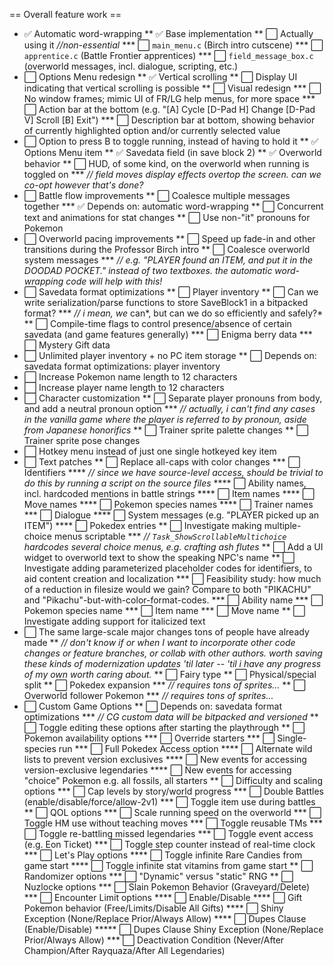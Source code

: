 
== Overall feature work ==

* ✅ Automatic word-wrapping
** ✅ Base implementation
** ⬜ Actually using it *//non-essential*
*** ⬜ `main_menu.c` (Birch intro cutscene)
*** ⬜ `apprentice.c` (Battle Frontier apprentices)
*** ⬜ `field_message_box.c` (overworld messages, incl. dialogue, scripting, etc.)
* ⬜ Options Menu redesign
** ✅ Vertical scrolling
** ⬜ Display UI indicating that vertical scrolling is possible
** ⬜ Visual redesign
*** ⬜ No window frames; mimic UI of FR/LG help menus, for more space
*** ⬜ Action bar at the bottom (e.g. "[A] Cycle [D-Pad H] Change [D-Pad V] Scroll [B] Exit")
*** ⬜ Description bar at bottom, showing behavior of currently highlighted option and/or currently selected value
* ⬜ Option to press B to toggle running, instead of having to hold it
** ✅ Options Menu item
** ✅ Savedata field (in save block 2)
** ✅ Overworld behavior
** ⬜ HUD, of some kind, on the overworld when running is toggled on
*** *// field moves display effects overtop the screen. can we co-opt however that's done?*
* ⬜ Battle flow improvements
** ⬜ Coalesce multiple messages together
*** ✅ Depends on: automatic word-wrapping
** ⬜ Concurrent text and animations for stat changes
** ⬜ Use non-"it" pronouns for Pokemon
* ⬜ Overworld pacing improvements
** ⬜ Speed up fade-in and other transitions during the Professor Birch intro
** ⬜ Coalesce overworld system messages
*** *// e.g. "PLAYER found an ITEM, and put it in the DOODAD POCKET." instead of two textboxes. the automatic word-wrapping code will help with this!*
* ⬜ Savedata format optimizations
** ⬜ Player inventory
** ⬜ Can we write serialization/parse functions to store SaveBlock1 in a bitpacked format?
*** *// i mean, we* can*, but can we do so efficiently and safely?*
** ⬜ Compile-time flags to control presence/absence of certain savedata (and game features generally)
*** ⬜ Enigma berry data
*** ⬜ Mystery Gift data
* ⬜ Unlimited player inventory + no PC item storage
** ⬜ Depends on: savedata format optimizations: player inventory
* ⬜ Increase Pokemon name length to 12 characters
* ⬜ Increase player name length to 12 characters
* ⬜ Character customization
** ⬜ Separate player pronouns from body, and add a neutral pronoun option
*** *// actually, i can't find any cases in the vanilla game where the player is referred to by pronoun, aside from Japanese honorifics*
** ⬜ Trainer sprite palette changes
** ⬜ Trainer sprite pose changes
* ⬜ Hotkey menu instead of just one single hotkeyed key item
* ⬜ Text patches
** ⬜ Replace all-caps with color changes
*** ⬜ Identifiers
**** *// since we have source-level access, should be trivial to do this by running a script on the source files*
**** ⬜ Ability names, incl. hardcoded mentions in battle strings
**** ⬜ Item names
**** ⬜ Move names
**** ⬜ Pokemon species names
**** ⬜ Trainer names
*** ⬜ Dialogue
**** ⬜ System messages (e.g. "PLAYER picked up an ITEM")
**** ⬜ Pokedex entries
** ⬜ Investigate making multiple-choice menus scriptable
*** *// `Task_ShowScrollableMultichoice` hardcodes several choice menus, e.g. crafting ash flutes*
** ⬜ Add a UI widget to overworld text to show the speaking NPC's name
** ⬜ Investigate adding parameterized placeholder codes for identifiers, to aid content creation and localization
*** ⬜ Feasibility study: how much of a reduction in filesize would we gain? Compare to both "PIKACHU" and "Pikachu"-but-with-color-format-codes.
*** ⬜ Ability name
*** ⬜ Pokemon species name
*** ⬜ Item name
*** ⬜ Move name
** ⬜ Investigate adding support for italicized text
* ⬜ The same large-scale major changes tons of people have already made
** *// don't know if or when I want to incorporate other code changes or feature branches, or collab with other authors. worth saving these kinds of modernization updates 'til later -- 'til i have any progress of my own worth caring about.*
** ⬜ Fairy type
** ⬜ Physical/special split
** ⬜ Pokedex expansion
*** *// requires tons of sprites...*
** ⬜ Overworld follower Pokemon
*** *// requires tons of sprites...*
* ⬜ Custom Game Options
** ⬜ Depends on: savedata format optimizations
*** *// CG custom data will be bitpacked and versioned*
** ⬜ Toggle editing these options after starting the playthrough
** ⬜ Pokemon availability options
*** ⬜ Override starters
*** ⬜ Single-species run
*** ⬜ Full Pokedex Access option
**** ⬜ Alternate wild lists to prevent version exclusives
**** ⬜ New events for accessing version-exclusive legendaries
**** ⬜ New events for accessing "choice" Pokemon e.g. all fossils, all starters
** ⬜ Difficulty and scaling options
*** ⬜ Cap levels by story/world progress
*** ⬜ Double Battles (enable/disable/force/allow-2v1)
*** ⬜ Toggle item use during battles
** ⬜ QOL options
*** ⬜ Scale running speed on the overworld
*** ⬜ Toggle HM use without teaching moves
*** ⬜ Toggle reusable TMs
*** ⬜ Toggle re-battling missed legendaries
*** ⬜ Toggle event access (e.g. Eon Ticket)
*** ⬜ Toggle step counter instead of real-time clock
*** ⬜ Let's Play options
**** ⬜ Toggle infinite Rare Candies from game start
**** ⬜ Toggle infinite stat vitamins from game start
** ⬜ Randomizer options
*** ⬜ "Dynamic" versus "static" RNG
** ⬜ Nuzlocke options
*** ⬜ Slain Pokemon Behavior (Graveyard/Delete)
*** ⬜ Encounter Limit options
**** ⬜ Enable/Disable
**** ⬜ Gift Pokemon behavior (Free/Limits/Disable All Gifts)
**** ⬜ Shiny Exception (None/Replace Prior/Always Allow)
**** ⬜ Dupes Clause (Enable/Disable)
***** ⬜ Dupes Clause Shiny Exception (None/Replace Prior/Always Allow)
*** ⬜ Deactivation Condition (Never/After Champion/After Rayquaza/After All Legendaries)